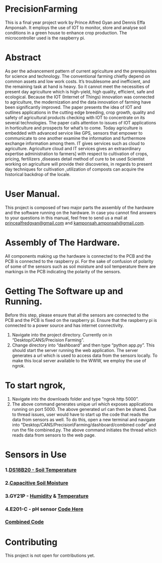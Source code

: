 # PrecisionFarming
This is a final year project work by Prince Alfred Gyan and Dennis Effa Amponsah. It  employs the use of IOT to monitor, store and analyse soil conditions in a green house to enhance crop production. The microcontroller used is the raspberry pi.

# Abstract
As per the advancement pattern of current agriculture and the prerequisites for science and technology. The conventional farming chiefly depend on common assets and low work costs. It’s troublesome and inefficient, and the remaining task at hand is heavy. So it cannot meet the necessities of present day agriculture which is high-yield, high quality, efficient, safe and ecological. Because the IOT (Internet of Things) innovation was connected to agriculture, the modernization and the data innovation of farming have been significantly improved. The paper presents the idea of IOT and outlines applications in the cutting edge breeding, crop growth, quality and safety of agricultural products checking with IOT to concentrate on its several technologies. The paper calls attention to issues of IOT applications in horticulture and prospects for what’s to come. Today agriculture is embedded with advanced service like GPS, sensors that empower to communicate to one another examine the information and furthermore exchange information among them. IT gives services such as cloud to agriculture. Agriculture cloud and IT services gives an extraordinary expertise administration to farmers] with respect to cultivation of crops, pricing, fertilizers ,diseases detail method of cure to be used Scientist working on agriculture will provide their discoveries, in regards to present day techniques for cultivation ,utilization of composts can acquire the historical backdrop of the locale. 

# User Manual.
This project is composed of two major parts the assembly of the hardware and the software running on the hardware. In case you cannot find answers to your questions in this manual, feel free to send us a mail at princealfredgyan@gmail.com and kamponsah.amponsah@gmail.com.

# Assembly of The Hardware.
All components making up the hardware is connected to the PCB and the PCB is connected to the raspberry pi. For the sake of confusion of polarity of some of the sensors such as soil moisture and soil temperature there are markings in the PCB indicating the polarity of the sensors.
# Getting The Software up and Running.
Before this step, please ensure that all the sensors are connected to the PCB and the PCB is fixed on the raspberry pi. Ensure that the raspberry pi is connected to a power source and has internet connectivity.
1.	Navigate into the project directory. Currently on in “Desktop/CANS/Precision Farming”.
2.	Change directory into “dashboard” and then type “python app.py”. This should start the server running the web application.
The server generates a url which is used to access data from the sensors locally. To make this local server available to the WWW, we employ the use of ngrok.

# To start ngrok,
1.	Navigate into the downloads folder and type “ngrok http 5000”.
2.	The above command generates unique url which exposes applications running on port 5000. The above generated url can then be shared.
Due to thread issues, user would have to start up the code that reads the data from sensors as well. 
To do this, open a new terminal and navigate into “Desktop/CANS/Precision\Farming/dashboard/combined code” and run the file combined.py.
The above command initiates the thread which reads data from sensors to the web page.



# Sensors in Use
### 1.[DS18B20 - Soil Temperature](https://github.com/princegyan/Precision-Farming/blob/master/webTemplate/qbgrow.com/magen/iot-admin/ds18b20.py) 
### 2.[Capacitive Soil Moisture ](https://github.com/princegyan/Precision-Farming/blob/master/webTemplate/qbgrow.com/magen/iot-admin/moisture.py)
### 3.GY21P - [Humidity](https://github.com/princegyan/Precision-Farming/blob/master/webTemplate/qbgrow.com/magen/iot-admin/gy21.py) & [Temperature ](https://github.com/princegyan/Precision-Farming/blob/master/webTemplate/qbgrow.com/magen/iot-admin/temp2.py)
### 4.E201-C - pH sensor [Code Here]()
### [Combined Code ](https://github.com/princegyan/Precision-Farming/blob/master/webTemplate/qbgrow.com/magen/iot-admin/combined%20code/combined.py)

# Contributing
This project is not open for contributions yet.
